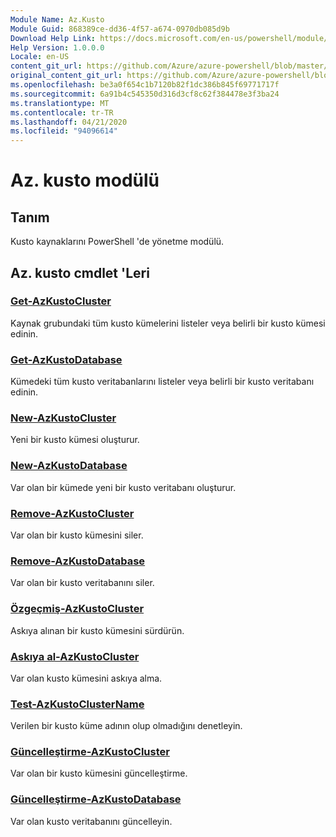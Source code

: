 ```yaml
---
Module Name: Az.Kusto
Module Guid: 868389ce-dd36-4f57-a674-0970db085d9b
Download Help Link: https://docs.microsoft.com/en-us/powershell/module/az.kusto
Help Version: 1.0.0.0
Locale: en-US
content_git_url: https://github.com/Azure/azure-powershell/blob/master/src/Kusto/Kusto/help/Az.Kusto.md
original_content_git_url: https://github.com/Azure/azure-powershell/blob/master/src/Kusto/Kusto/help/Az.Kusto.md
ms.openlocfilehash: be3a0f654c1b7120b82f1dc386b845f69771717f
ms.sourcegitcommit: 6a91b4c545350d316d3cf8c62f384478e3f3ba24
ms.translationtype: MT
ms.contentlocale: tr-TR
ms.lasthandoff: 04/21/2020
ms.locfileid: "94096614"
---
```

# Az. kusto modülü
## Tanım
Kusto kaynaklarını PowerShell 'de yönetme modülü.

## Az. kusto cmdlet 'Leri
### [Get-AzKustoCluster](Get-AzKustoCluster.md)
Kaynak grubundaki tüm kusto kümelerini listeler veya belirli bir kusto kümesi edinin.

### [Get-AzKustoDatabase](Get-AzKustoDatabase.md)
Kümedeki tüm kusto veritabanlarını listeler veya belirli bir kusto veritabanı edinin.

### [New-AzKustoCluster](New-AzKustoCluster.md)
Yeni bir kusto kümesi oluşturur.

### [New-AzKustoDatabase](New-AzKustoDatabase.md)
Var olan bir kümede yeni bir kusto veritabanı oluşturur.

### [Remove-AzKustoCluster](Remove-AzKustoCluster.md)
Var olan bir kusto kümesini siler.

### [Remove-AzKustoDatabase](Remove-AzKustoDatabase.md)
Var olan bir kusto veritabanını siler.

### [Özgeçmiş-AzKustoCluster](Resume-AzKustoCluster.md)
Askıya alınan bir kusto kümesini sürdürün.

### [Askıya al-AzKustoCluster](Suspend-AzKustoCluster.md)
Var olan kusto kümesini askıya alma.

### [Test-AzKustoClusterName](Test-AzKustoClusterName.md)
Verilen bir kusto küme adının olup olmadığını denetleyin.

### [Güncelleştirme-AzKustoCluster](Update-AzKustoCluster.md)
Var olan bir kusto kümesini güncelleştirme.

### [Güncelleştirme-AzKustoDatabase](Update-AzKustoDatabase.md)
Var olan kusto veritabanını güncelleyin.

